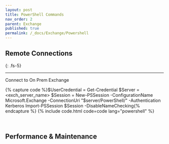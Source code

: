 ```yaml
---
layout: post
title: PowerShell Commands
nav_order: 2
parent: Exchange
published: true
permalink: /_docs/Exchange/Powershell
---
```

## Remote Connections
{: .fs-5}

---
Connect to On Prem Exchange

{% capture code %}$UserCredential = Get-Credential
$Server = <exch_server_name>
$Session = New-PSSession -ConfigurationName Microsoft.Exchange -ConnectionUri "$server/PowerShell/" -Authentication Kerberos
Import-PSSession $Session -DisableNameChecking{% endcapture %}
{% include code.html code=code lang="powershell" %}

<br>


## Performance & Maintenance
